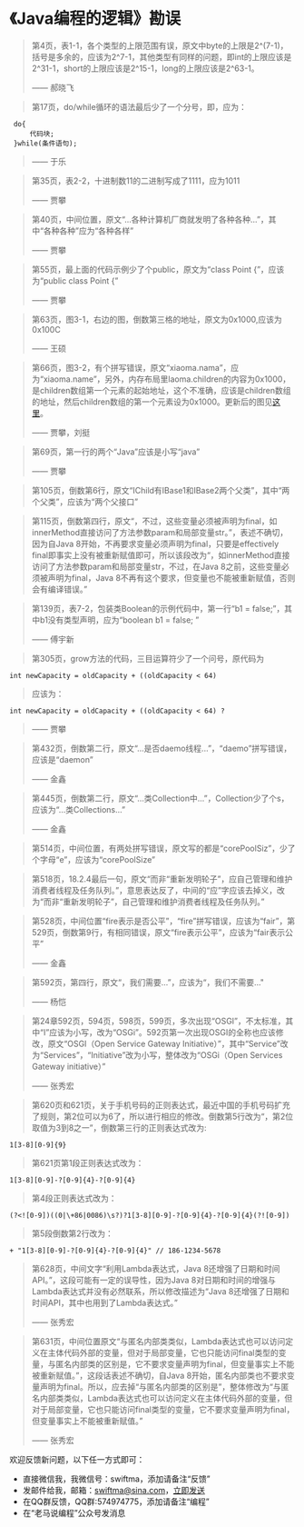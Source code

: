 # 《Java编程的逻辑》勘误

> 第4页，表1-1，各个类型的上限范围有误，原文中byte的上限是2^(7-1)，括号是多余的，应该为2^7-1，其他类型有同样的问题，即int的上限应该是2^31-1，short的上限应该是2^15-1，long的上限应该是2^63-1。
>
> —— 郝晓飞 

> 第17页，do/while循环的语法最后少了一个分号，即，应为：
```
 do{
     代码块;   
 }while(条件语句);
```
> —— 于乐

> 第35页，表2-2，十进制数11的二进制写成了1111，应为1011
>
> —— 贾攀

> 第40页，中间位置，原文“...各种计算机厂商就发明了各种各种...”，其中“各种各种”应为“各种各样”
>
> —— 贾攀

> 第55页，最上面的代码示例少了个public，原文为“class Point {”，应该为“public class Point {”
>
> —— 贾攀

> 第63页，图3-1，右边的图，倒数第三格的地址，原文为0x1000,应该为0x100C
>
> —— 王硕

> 第66页，图3-2，有个拼写错误，原文“xiaoma.nama”，应为“xiaoma.name”，另外，内存布局里laoma.children的内容为0x1000，是children数组第一个元素的起始地址，这个不准确，应该是children数组的地址，然后children数组的第一个元素设为0x1000。更新后的图见[这里](https://swiftma.github.io/person_update.jpg)。
>
> —— 贾攀，刘挺

> 第69页，第一行的两个“Java”应该是小写“java”
>
> —— 贾攀

> 第105页，倒数第6行，原文“IChild有IBase1和IBase2两个父类”，其中“两个父类”，应该为“两个父接口”

> 第115页，倒数第四行，原文“，不过，这些变量必须被声明为final，如innerMethod直接访问了方法参数param和局部变量str。”，表述不确切，因为自Java 8开始，不再要求变量必须声明为final，只要是effectively final即事实上没有被重新赋值即可，所以该段改为“，如innerMethod直接访问了方法参数param和局部变量str，不过，在Java 8之前，这些变量必须被声明为final，Java 8不再有这个要求，但变量也不能被重新赋值，否则会有编译错误。”


> 第139页，表7-2，包装类Boolean的示例代码中，第一行“b1 = false;”，其中b1没有类型声明，应为“boolean b1 = false; ”
>
> —— 傅宇新

> 第305页，grow方法的代码，三目运算符少了一个问号，原代码为
```
int newCapacity = oldCapacity + ((oldCapacity < 64) 
```
>应该为：
```
int newCapacity = oldCapacity + ((oldCapacity < 64) ? 
```
>
> —— 贾攀

> 第432页，倒数第二行，原文“...是否daemo线程...”，“daemo”拼写错误，应该是“daemon”
>
> —— 金鑫

> 第445页，倒数第二行，原文“...类Collection中...”，Collection少了个s，应该为“...类Collections...”
>
> —— 金鑫

> 第514页，中间位置，有两处拼写错误，原文写的都是“corePoolSiz”，少了个字母“e”，应该为“corePoolSize”
>
>

> 第518页，18.2.4最后一句，原文“而非“重新发明轮子”，应自己管理和维护消费者线程及任务队列。”，意思表达反了，中间的“应”字应该去掉义，改为“而非“重新发明轮子”，自己管理和维护消费者线程及任务队列。”

> 第528页，中间位置“fire表示是否公平”，“fire”拼写错误，应该为“fair”，第529页，倒数第9行，有相同错误，原文“fire表示公平”，应该为“fair表示公平”
>
> —— 金鑫

> 第592页，第四行，原文“，我们需要...”，应该为“，我们不需要..."
>
> —— 杨恺

> 第24章592页，594页，598页，599页，多次出现“OSGI”，不太标准，其中“I”应该为小写，改为“OSGi”。592页第一次出现OSGI的全称也应该修改，原文“OSGI（Open Service Gateway Initiative）”，其中“Service”改为“Services”，“Initiative”改为小写，整体改为“OSGi（Open Services Gateway initiative）”
>
> —— 张秀宏

> 第620页和621页，关于手机号码的正则表达式，最近中国的手机号码扩充了规则，第2位可以为6了，所以进行相应的修改。倒数第5行改为“，第2位取值为3到8之一”，倒数第三行的正则表达式改为:
```
1[3-8][0-9]{9}
```
>第621页第1段正则表达式改为：
```
1[3-8][0-9]-?[0-9]{4}-?[0-9]{4}
```
>第4段正则表达式改为：
```
(?<![0-9])((0|\+86|0086)\s?)?1[3-8][0-9]-?[0-9]{4}-?[0-9]{4}(?![0-9])
```
>第5段倒数第2行改为：
```
+ "1[3-8][0-9]-?[0-9]{4}-?[0-9]{4}" // 186-1234-5678
```


> 第628页，中间文字“利用Lambda表达式，Java 8还增强了日期和时间API。”，这段可能有一定的误导性，因为Java 8对日期和时间的增强与Lambda表达式并没有必然联系，所以修改描述为“Java 8还增强了日期和时间API，其中也用到了Lambda表达式。”
>
> —— 张秀宏

> 第631页，中间位置原文“与匿名内部类类似，Lambda表达式也可以访问定义在主体代码外部的变量，但对于局部变量，它也只能访问final类型的变量，与匿名内部类的区别是，它不要求变量声明为final，但变量事实上不能被重新赋值。”，这段话表述不确切，自Java 8开始，匿名内部类也不要求变量声明为final。所以，应去掉“与匿名内部类的区别是”，整体修改为“与匿名内部类类似，Lambda表达式也可以访问定义在主体代码外部的变量，但对于局部变量，它也只能访问final类型的变量，它不要求变量声明为final，但变量事实上不能被重新赋值。”
>
> —— 张秀宏

欢迎反馈新问题，以下任一方式即可：
- 直接微信我，我微信号：swiftma，添加请备注“反馈”
- 发邮件给我，邮箱：swiftma@sina.com，[立即发送](mailto:swiftma@sina.com) 
- 在QQ群反馈，QQ群:574974775，添加请备注“编程”
- 在“老马说编程”公众号发消息

